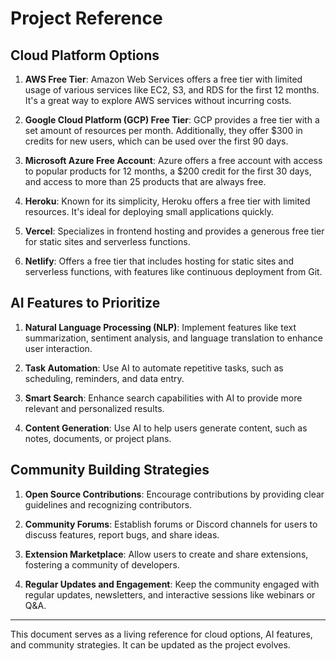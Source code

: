 # Project Reference

## Cloud Platform Options

1. **AWS Free Tier**: Amazon Web Services offers a free tier with limited usage of various services like EC2, S3, and RDS for the first 12 months. It's a great way to explore AWS services without incurring costs.

2. **Google Cloud Platform (GCP) Free Tier**: GCP provides a free tier with a set amount of resources per month. Additionally, they offer $300 in credits for new users, which can be used over the first 90 days.

3. **Microsoft Azure Free Account**: Azure offers a free account with access to popular products for 12 months, a $200 credit for the first 30 days, and access to more than 25 products that are always free.

4. **Heroku**: Known for its simplicity, Heroku offers a free tier with limited resources. It's ideal for deploying small applications quickly.

5. **Vercel**: Specializes in frontend hosting and provides a generous free tier for static sites and serverless functions.

6. **Netlify**: Offers a free tier that includes hosting for static sites and serverless functions, with features like continuous deployment from Git.

## AI Features to Prioritize

1. **Natural Language Processing (NLP)**: Implement features like text summarization, sentiment analysis, and language translation to enhance user interaction.

2. **Task Automation**: Use AI to automate repetitive tasks, such as scheduling, reminders, and data entry.

3. **Smart Search**: Enhance search capabilities with AI to provide more relevant and personalized results.

4. **Content Generation**: Use AI to help users generate content, such as notes, documents, or project plans.

## Community Building Strategies

1. **Open Source Contributions**: Encourage contributions by providing clear guidelines and recognizing contributors.

2. **Community Forums**: Establish forums or Discord channels for users to discuss features, report bugs, and share ideas.

3. **Extension Marketplace**: Allow users to create and share extensions, fostering a community of developers.

4. **Regular Updates and Engagement**: Keep the community engaged with regular updates, newsletters, and interactive sessions like webinars or Q&A.

---

This document serves as a living reference for cloud options, AI features, and community strategies. It can be updated as the project evolves.
